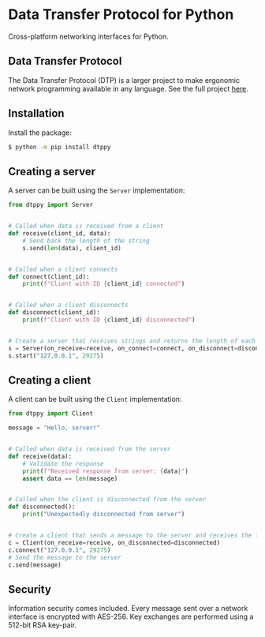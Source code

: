 # Data Transfer Protocol for Python

Cross-platform networking interfaces for Python.

## Data Transfer Protocol

The Data Transfer Protocol (DTP) is a larger project to make ergonomic network programming available in any language.
See the full project [here](https://wkhallen.com/dtp/).

## Installation

Install the package:

```sh
$ python -m pip install dtppy
```

## Creating a server

A server can be built using the `Server` implementation:

```python
from dtppy import Server


# Called when data is received from a client
def receive(client_id, data):
    # Send back the length of the string
    s.send(len(data), client_id)


# Called when a client connects
def connect(client_id):
    print(f"Client with ID {client_id} connected")


# Called when a client disconnects
def disconnect(client_id):
    print(f"Client with ID {client_id} disconnected")


# Create a server that receives strings and returns the length of each string
s = Server(on_receive=receive, on_connect=connect, on_disconnect=disconnect)
s.start("127.0.0.1", 29275)
```

## Creating a client

A client can be built using the `Client` implementation:

```python
from dtppy import Client

message = "Hello, server!"


# Called when data is received from the server
def receive(data):
    # Validate the response
    print(f"Received response from server: {data}")
    assert data == len(message)


# Called when the client is disconnected from the server
def disconnected():
    print("Unexpectedly disconnected from server")


# Create a client that sends a message to the server and receives the length of the message
c = Client(on_receive=receive, on_disconnected=disconnected)
c.connect("127.0.0.1", 29275)
# Send the message to the server
c.send(message)
```

## Security

Information security comes included. Every message sent over a network interface is encrypted with AES-256. Key
exchanges are performed using a 512-bit RSA key-pair.
